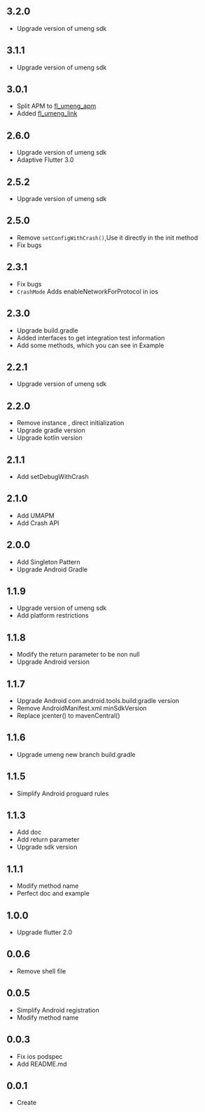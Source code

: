 ## 3.2.0

* Upgrade version of umeng sdk

## 3.1.1

* Upgrade version of umeng sdk

## 3.0.1

* Split APM to [fl_umeng_apm](https://pub.dev/packages/fl_umeng_apm)
* Added [fl_umeng_link](https://pub.dev/packages/fl_umeng_link)

## 2.6.0

* Upgrade version of umeng sdk
* Adaptive Flutter 3.0

## 2.5.2

* Upgrade version of umeng sdk

## 2.5.0

* Remove `setConfigWithCrash()`,Use it directly in the init method
* Fix bugs

## 2.3.1

* Fix bugs
* `CrashMode` Adds enableNetworkForProtocol in ios

## 2.3.0

* Upgrade build.gradle
* Added interfaces to get integration test information
* Add some methods, which you can see in Example

## 2.2.1

* Upgrade version of umeng sdk

## 2.2.0

* Remove instance , direct initialization
* Upgrade gradle version
* Upgrade kotlin version

## 2.1.1

* Add setDebugWithCrash

## 2.1.0

* Add UMAPM
* Add Crash API

## 2.0.0

* Add Singleton Pattern
* Upgrade Android Gradle

## 1.1.9

* Upgrade version of umeng sdk
* Add platform restrictions

## 1.1.8

* Modify the return parameter to be non null
* Upgrade Android version

## 1.1.7

* Upgrade Android com.android.tools.build:gradle version
* Remove AndroidManifest.xml minSdkVersion
* Replace jcenter() to mavenCentral()

## 1.1.6

* Upgrade umeng new branch build.gradle

## 1.1.5

* Simplify Android proguard rules

## 1.1.3

* Add doc
* Add return parameter
* Upgrade sdk version

## 1.1.1

* Modify method name
* Perfect doc and example

## 1.0.0

* Upgrade flutter 2.0

## 0.0.6

* Remove shell file

## 0.0.5

* Simplify Android registration
* Modify method name

## 0.0.3

* Fix ios podspec
* Add README.md

## 0.0.1

* Create